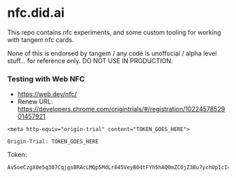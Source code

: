 # nfc.did.ai

This repo contains nfc experiments, and some custom tooling for working with tangem nfc cards.

None of this is endorsed by tangem / any code is unoffocial / alpha level stuff... for reference only. DO NOT USE IN PRODUCTION.

### Testing with Web NFC

- https://web.dev/nfc/
- Renew URL: https://developers.chrome.com/origintrials/#/registration/1022457852901457921

```
<meta http-equiv="origin-trial" content="TOKEN_GOES_HERE">
```

```
Origin-Trial: TOKEN_GOES_HERE
```

Token:

```
Av5oeCzgX0e5q307CqjgsBRAcLMQp5MdLr845VeyB04tFYh5hAQ0mZC0jZ3Bu7ychUpIcI4sKcKDyfJ2mkxA+g0AAABZeyJvcmlnaW4iOiJodHRwczovL2RpZC5haTo0NDMiLCJmZWF0dXJlIjoiV2ViTkZDIiwiZXhwaXJ5IjoxNTkxNTUxNTAyLCJpc1N1YmRvbWFpbiI6dHJ1ZX0=
```
